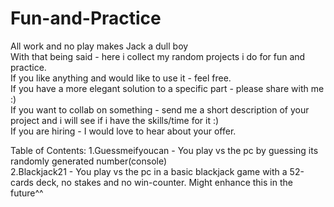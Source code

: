 # Fun-and-Practice
All work and no play makes Jack a dull boy <br>
With that being said - here i collect my random projects i do for fun and practice.  <br>
If you like anything and would like to use it - feel free.  <br>
If you have a more elegant solution to a specific part - please share with me :) <br>
If you want to collab on something - send me a short description of your project and i will see if i have the skills/time for it :) <br>
If you are hiring - I would love to hear about your offer.<br>

Table of Contents:
1.Guessmeifyoucan - You play vs the pc by guessing its randomly generated number(console)<br>
2.Blackjack21 - You play vs the pc in a basic blackjack game with a 52-cards deck, no stakes and no win-counter. Might enhance this in the future^^<br>
